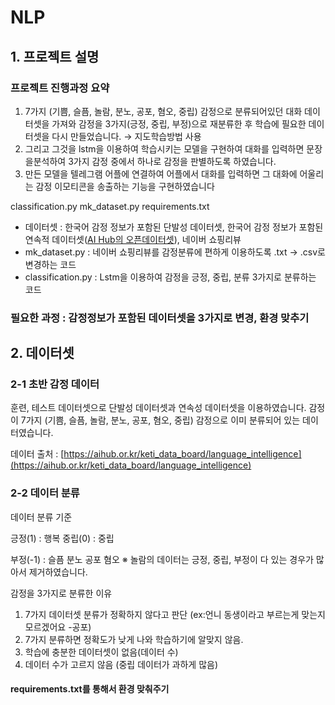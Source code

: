 # NLP

## 1. 프로젝트 설명

### 프로젝트 진행과정 요약

1. 7가지 (기쁨, 슬픔, 놀람, 분노, 공포, 혐오, 중립) 감정으로 분류되어있던 대화 데이터셋을 가져와 감정을 3가지(긍정, 중립, 부정)으로 재분류한 후 학습에 필요한 데이터셋을 다시 만들었습니다. → 지도학습방법 사용
2. 그리고 그것을 lstm을 이용하여 학습시키는 모델을 구현하여 대화를 입력하면 문장을분석하여 3가지 감정 중에서 하나로 감정을 판별하도록 하였습니다.
3. 만든 모델을 텔레그램 어플에 연결하여 어플에서 대화를 입력하면 그 대화에 어울리는 감정 이모티콘을 송출하는 기능을 구현하였습니다


classification.py
mk_dataset.py
requirements.txt

 - 데이터셋 : 한국어 감정 정보가 포함된 단발성 데이터셋, 한국어 감정 정보가 포함된 연속적 데이터셋([AI Hub의 오픈데이터셋](https://aihub.or.kr/keti_data_board/language_intelligence)), 네이버 쇼핑리뷰
 - mk_dataset.py : 네이버 쇼핑리뷰를 감정분류에 편하게 이용하도록 .txt -> .csv로 변경하는 코드
 - classification.py : Lstm을 이용하여 감정을 긍정, 중립, 분류 3가지로 분류하는 코드


### 필요한 과정 : 감정정보가 포함된 데이터셋을 3가지로 변경, 환경 맞추기
 


## 2. 데이터셋

### 2-1 초반 감정 데이터

훈련, 테스트 데이터셋으로 단발성 데이터셋과 연속성 데이터셋을 이용하였습니다.
감정이 7가지 (기쁨, 슬픔, 놀람, 분노, 공포, 혐오, 중립) 감정으로 이미 분류되어 있는 데이터였습니다.

데이터 출처 : [https://aihub.or.kr/keti_data_board/language_intelligence](https://aihub.or.kr/keti_data_board/language_intelligence)

### 2-2 데이터 분류

데이터 분류 기준

긍정(1) : 행복
중립(0) : 중립

부정(-1) : 슬픔 분노 공포 혐오
※ 놀람의 데이터는 긍정, 중립, 부정이 다 있는 경우가 많아서 제거하였습니다.

감정을 3가지로 분류한 이유

1. 7가지 데이터셋 분류가 정확하지 않다고 판단
(ex:언니 동생이라고 부르는게 맞는지 모르겠어요 -공포)
2. 7가지 분류하면 정확도가 낮게 나와 학습하기에 알맞지 않음.
3. 학습에 충분한 데이터셋이 없음(데이터 수)
4. 데이터 수가 고르지 않음 (중립 데이터가 과하게 많음)

 #### requirements.txt를 통해서 환경 맞춰주기
